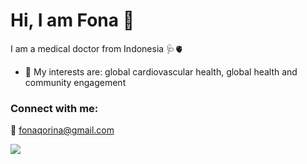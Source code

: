 # Hi, I am Fona :wave: 
I am a medical doctor from Indonesia 🩺🫀

* 🧠 My interests are: global cardiovascular health, global health and community engagement 

### Connect with me:
📧 fonaqorina@gmail.com

[![](https://img.shields.io/badge/LinkedIn-0077B5?style=for-the-badge&logo=linkedin&logoColor=white)](https://linkedin.com/in/fonaqorina)

